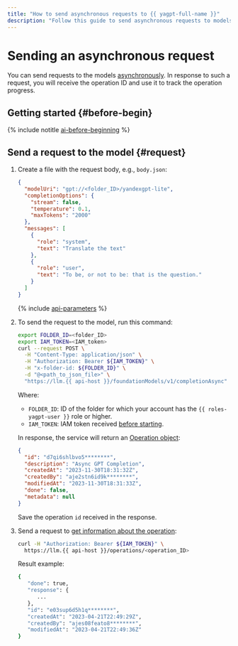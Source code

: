 ```yaml
---
title: "How to send asynchronous requests to {{ yagpt-full-name }}"
description: "Follow this guide to send asynchronous requests to models in {{ yagpt-full-name }}"
---
```


# Sending an asynchronous request

You can send requests to the models [asynchronously](../concepts/index.md#working-mode). In response to such a request, you will receive the operation ID and use it to track the operation progress.

## Getting started {#before-begin}

{% include notitle [ai-before-beginning](../../_includes/yandexgpt/ai-before-beginning.md) %}

## Send a request to the model {#request}

1. Create a file with the request body, e.g., `body.json`:

   ```json
   {
     "modelUri": "gpt://<folder_ID>/yandexgpt-lite",
     "completionOptions": {
       "stream": false,
       "temperature": 0.1,
       "maxTokens": "2000"
     },
     "messages": [
       {
         "role": "system",
         "text": "Translate the text"
       },
       {
         "role": "user",
         "text": "To be, or not to be: that is the question."
       }
     ]
   }
   ```

   {% include [api-parameters](../../_includes/yandexgpt/api-parameters.md) %}

1. To send the request to the model, run this command:

   ```bash
   export FOLDER_ID=<folder_ID>
   export IAM_TOKEN=<IAM_token>
   curl --request POST \
     -H "Content-Type: application/json" \
     -H "Authorization: Bearer ${IAM_TOKEN}" \
     -H "x-folder-id: ${FOLDER_ID}" \
     -d "@<path_to_json_file>" \
     "https://llm.{{ api-host }}/foundationModels/v1/completionAsync"
   ```

   Where:

   * `FOLDER_ID`: ID of the folder for which your account has the `{{ roles-yagpt-user }}` role or higher.
   * `IAM_TOKEN`: IAM token received [before starting](#before-begin).

   In response, the service will return an [Operation object](../../api-design-guide/concepts/operation.md):

   ```json
   {
     "id": "d7qi6shlbvo5********",
     "description": "Async GPT Completion",
     "createdAt": "2023-11-30T18:31:32Z",
     "createdBy": "aje2stn6id9k********",
     "modifiedAt": "2023-11-30T18:31:33Z",
     "done": false,
     "metadata": null
   }
   ```

   Save the operation `id` received in the response.

1. Send a request to [get information about the operation](../../api-design-guide/concepts/operation.md#monitoring):

   ```bash
   curl -H "Authorization: Bearer ${IAM_TOKEN}" \
     https://llm.{{ api-host }}/operations/<operation_ID>
   ```

   Result example:

   ```bash
   {
      "done": true,
      "response": {
         ...        
      },
      "id": "e03sup6d5h1q********",
      "createdAt": "2023-04-21T22:49:29Z",
      "createdBy": "ajes08feato8********",
      "modifiedAt": "2023-04-21T22:49:36Z"
   }
   ```
